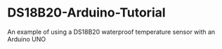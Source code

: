 # DS18B20-Arduino-Tutorial
An example of using a DS18B20 waterproof temperature sensor with an Arduino UNO
